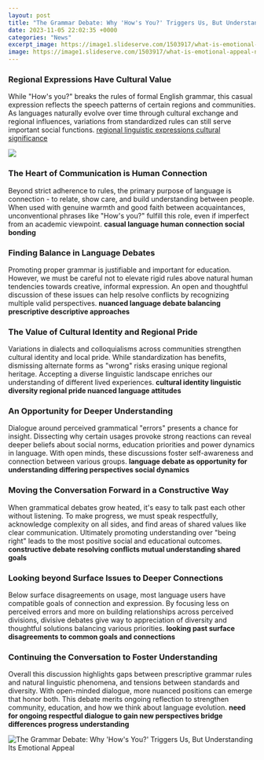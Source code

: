```yaml
---
layout: post
title: "The Grammar Debate: Why 'How's You?' Triggers Us, But Understanding Its Emotional Appeal"
date: 2023-11-05 22:02:35 +0000
categories: "News"
excerpt_image: https://image1.slideserve.com/1503917/what-is-emotional-appeal-n.jpg
image: https://image1.slideserve.com/1503917/what-is-emotional-appeal-n.jpg
---
```


### Regional Expressions Have Cultural Value
While "How's you?" breaks the rules of formal English grammar, this casual expression reflects the speech patterns of certain regions and communities. As languages naturally evolve over time through cultural exchange and regional influences, variations from standardized rules can still serve important social functions. [regional linguistic expressions cultural significance](https://yt.io.vn/collection/allain) 

![](https://www.myperfectwords.com/images/how-to-start-a-debate-speech.jpg)
### The Heart of Communication is Human Connection
Beyond strict adherence to rules, the primary purpose of language is connection - to relate, show care, and build understanding between people. When used with genuine warmth and good faith between acquaintances, unconventional phrases like "How's you?" fulfill this role, even if imperfect from an academic viewpoint. **casual language human connection social bonding**
### Finding Balance in Language Debates
Promoting proper grammar is justifiable and important for education. However, we must be careful not to elevate rigid rules above natural human tendencies towards creative, informal expression. An open and thoughtful discussion of these issues can help resolve conflicts by recognizing multiple valid perspectives. **nuanced language debate balancing prescriptive descriptive approaches**
### The Value of Cultural Identity and Regional Pride  
Variations in dialects and colloquialisms across communities strengthen cultural identity and local pride. While standardization has benefits, dismissing alternate forms as "wrong" risks erasing unique regional heritage. Accepting a diverse linguistic landscape enriches our understanding of different lived experiences. **cultural identity linguistic diversity regional pride nuanced language attitudes**
### An Opportunity for Deeper Understanding
Dialogue around perceived grammatical "errors" presents a chance for insight. Dissecting why certain usages provoke strong reactions can reveal deeper beliefs about social norms, education priorities and power dynamics in language. With open minds, these discussions foster self-awareness and connection between various groups. **language debate as opportunity for understanding differing perspectives social dynamics** 
### Moving the Conversation Forward in a Constructive Way
When grammatical debates grow heated, it's easy to talk past each other without listening. To make progress, we must speak respectfully, acknowledge complexity on all sides, and find areas of shared values like clear communication. Ultimately promoting understanding over "being right" leads to the most positive social and educational outcomes. **constructive debate resolving conflicts mutual understanding shared goals**
### Looking beyond Surface Issues to Deeper Connections  
Below surface disagreements on usage, most language users have compatible goals of connection and expression. By focusing less on perceived errors and more on building relationships across perceived divisions, divisive debates give way to appreciation of diversity and thoughtful solutions balancing various priorities. **looking past surface disagreements to common goals and connections**
### Continuing the Conversation to Foster Understanding
Overall this discussion highlights gaps between prescriptive grammar rules and natural linguistic phenomena, and tensions between standards and diversity. With open-minded dialogue, more nuanced positions can emerge that honor both. This debate merits ongoing reflection to strengthen community, education, and how we think about language evolution. **need for ongoing respectful dialogue to gain new perspectives bridge differences progress understanding**

![The Grammar Debate: Why 'How's You?' Triggers Us, But Understanding Its Emotional Appeal](https://image1.slideserve.com/1503917/what-is-emotional-appeal-n.jpg)
